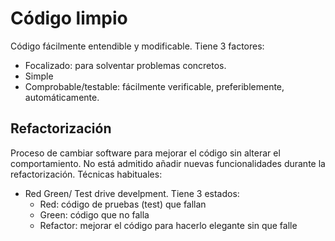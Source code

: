 # Código limpio
Código fácilmente entendible y modificable.
Tiene 3 factores:
* Focalizado: para solventar problemas concretos.
* Simple
* Comprobable/testable: fácilmente verificable, preferiblemente, automáticamente.

## Refactorización
Proceso de cambiar software para mejorar el código sin alterar el comportamiento.
No está admitido añadir nuevas funcionalidades durante la refactorización.
Técnicas habituales:
* Red Green/ Test drive develpment. Tiene 3 estados:
  * Red: código de pruebas (test) que fallan
  * Green: código que no falla
  * Refactor: mejorar el código para hacerlo elegante sin que falle